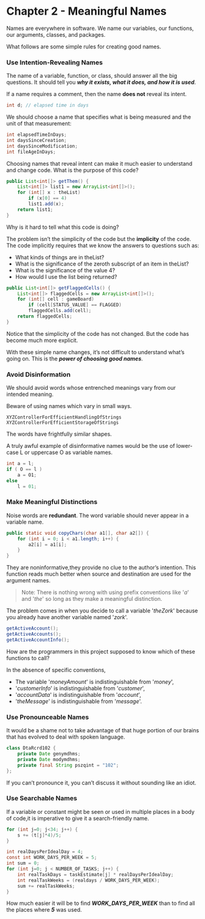 # Chapter 2 - Meaningful Names

Names are everywhere in software. We name our variables, our functions, our arguments,
classes, and packages.

What follows are some simple rules for creating good names.

### Use Intention-Revealing Names

The name of a variable, function, or class, should answer all the big questions.
It should tell you <b><i>why it exists, what it does, and how it is used</i></b>.

If a name requires a comment, then the name <b>does not</b> reveal its intent.

```java
int d; // elapsed time in days
```

We should choose a name that specifies what is being measured and the unit of that measurement:

```java
int elapsedTimeInDays;
int daysSinceCreation;
int daysSinceModification;
int fileAgeInDays;
```

Choosing names that reveal intent can make it much easier to understand and change code.
What is the purpose of this code? 

```java
public List<int[]> getThem() {
    List<int[]> list1 = new ArrayList<int[]>();
    for (int[] x : theList)
        if (x[0] == 4)
        list1.add(x);
    return list1;
}
```

Why is it hard to tell what this code is doing?

The problem isn’t the simplicity of the code but the <b>implicity</b> of the code.
The code implicitly requires that we know the answers to questions such as:


- What kinds of things are in theList?
- What is the significance of the zeroth subscript of an item in theList?
- What is the significance of the value 4?
- How would I use the list being returned?

```java
public List<int[]> getFlaggedCells() {
    List<int[]> flaggedCells = new ArrayList<int[]>();
    for (int[] cell : gameBoard)
        if (cell[STATUS_VALUE] == FLAGGED)
        flaggedCells.add(cell);
    return flaggedCells;
}
```

Notice that the simplicity of the code has not changed. But the code has become much more explicit.

With these simple name changes, it’s not difficult to understand what’s going on. This is the <b><i>power of choosing good names</i></b>.

### Avoid Disinformation

We should avoid words whose entrenched meanings vary from our intended meaning.

Beware of using names which vary in small ways.

```
XYZControllerForEfficientHandlingOfStrings
XYZControllerForEfficientStorageOfStrings 
```

The words have frightfully similar shapes.

A truly awful example of disinformative names would be the use of lower-case L or uppercase O as variable names.

```java
int a = l;
if ( O == l )
    a = O1;
else
    l = 01;
```

### Make Meaningful Distinctions

Noise words are <b>redundant</b>.
The word variable should never appear in a variable name.

```java
public static void copyChars(char a1[], char a2[]) {
    for (int i = 0; i < a1.length; i++) {
        a2[i] = a1[i];
    }
}
```

They are noninformative,they provide no clue to the author’s intention.
This function reads much better when source and destination are used for the argument names.

> Note: There is nothing wrong with using prefix conventions like '<i>a</i>' and '<i>the</i>' so long as they make a meaningful distinction.

The problem comes in when you decide to call a variable '<i>theZork</i>' because you already have another variable named '<i>zork</i>'.

```java
getActiveAccount();
getActiveAccounts();
getActiveAccountInfo();
```

How are the programmers in this project supposed to know which of these functions to call?

In the absence of specific conventions,
- The variable '<i>moneyAmount</i>' is indistinguishable from '<i>money</i>',
- '<i>customerInfo</i>' is indistinguishable from '<i>customer</i>',
- '<i>accountData</i>' is indistinguishable from '<i>account</i>',
- '<i>theMessage</i>' is indistinguishable from '<i>message</i>'. 

### Use Pronounceable Names

It would be a shame not to take advantage of that huge portion of our brains that has evolved to deal with spoken language.

```java
class DtaRcrd102 {
    private Date genymdhms;
    private Date modymdhms;
    private final String pszqint = "102";
};
```

If you can’t pronounce it, you can’t discuss it without sounding like an idiot.

### Use Searchable Names

If a variable or constant might be seen or used in multiple places in a body of code,it is imperative to give it a search-friendly name.

```java
for (int j=0; j<34; j++) {
    s += (t[j]*4)/5;
}
```

```java
int realDaysPerIdealDay = 4;
const int WORK_DAYS_PER_WEEK = 5;
int sum = 0;
for (int j=0; j < NUMBER_OF_TASKS; j++) {
    int realTaskDays = taskEstimate[j] * realDaysPerIdealDay;
    int realTaskWeeks = (realdays / WORK_DAYS_PER_WEEK);
    sum += realTaskWeeks;
}
```

How much easier it will be to find <b><i>WORK_DAYS_PER_WEEK</i></b> than to find all the places where <b><i>5</i></b> was used.


